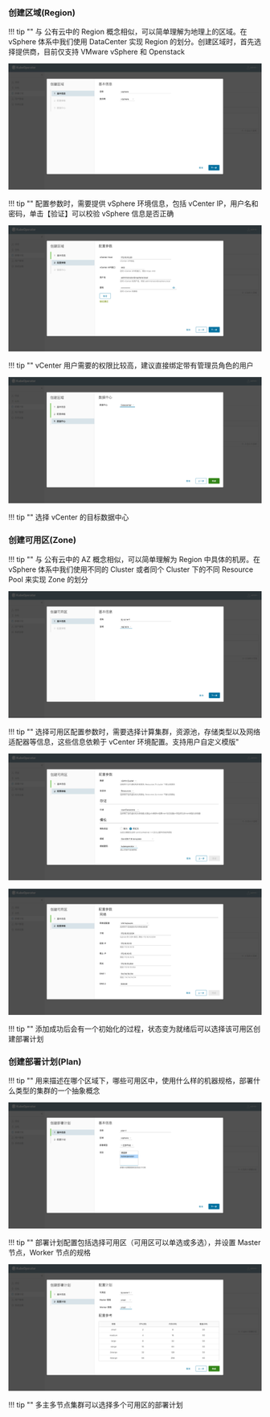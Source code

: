 
### 创建区域(Region)

!!! tip ""
    与 公有云中的 Region 概念相似，可以简单理解为地理上的区域。在 vSphere 体系中我们使用 DataCenter 实现 Region 的划分。创建区域时，首先选择提供商，目前仅支持 VMware vSphere 和 Openstack

![region-1](../img/user_manual/plan/region-1.png)

!!! tip ""
    配置参数时，需要提供 vSphere 环境信息，包括 vCenter IP，用户名和密码，单击【验证】可以校验 vSphere 信息是否正确

![region-2](../img/user_manual/plan/region-2.png)

!!! tip ""
    vCenter 用户需要的权限比较高，建议直接绑定带有管理员角色的用户

![region-3](../img/user_manual/plan/region-3.png)

!!! tip ""
    选择 vCenter 的目标数据中心

### 创建可用区(Zone)

!!! tip ""
    与 公有云中的 AZ 概念相似，可以简单理解为 Region 中具体的机房。在 vSphere 体系中我们使用不同的 Cluster 或者同个 Cluster 下的不同 Resource Pool 来实现 Zone 的划分

![zone-1](../img/user_manual/plan/zone-1.png)

!!! tip ""
    选择可用区配置参数时，需要选择计算集群，资源池，存储类型以及网络适配器等信息，这些信息依赖于 vCenter 环境配置。支持用户自定义模版"

![zone-3](../img/user_manual/plan/zone-2.png)

![zone-4](../img/user_manual/plan/zone-3.png)

!!! tip ""
    添加成功后会有一个初始化的过程，状态变为就绪后可以选择该可用区创建部署计划

### 创建部署计划(Plan)

!!! tip ""
    用来描述在哪个区域下，哪些可用区中，使用什么样的机器规格，部署什么类型的集群的一个抽象概念

![plan-1](../img/user_manual/plan/plan-1.png)

!!! tip ""
    部署计划配置包括选择可用区（可用区可以单选或多选），并设置 Master 节点，Worker 节点的规格

![plan-2](../img/user_manual/plan/plan-2.png)

!!! tip ""
    多主多节点集群可以选择多个可用区的部署计划
